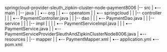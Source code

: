 springcloud-provider-sleuth_zipkin-cluster-node-payment8006
|-- src
|   •-- main
|       |-- java
|       |   •-- org
|       |       •-- openatom
|       |           •-- springcloud
|       |               |-- controller
|       |               |   •-- PaymentController.java
|       |               |-- dao
|       |               |   •-- PaymentDao.java
|       |               |-- service
|       |               |   |-- impl
|       |               |   |   •-- PaymentServiceImpl.java
|       |               |   •-- PaymentService.java
|       |               •-- PaymentServiceProviderSleuthAndZipkinClusterNode8006.java
|       •-- resources
|           |-- mapper
|           |   •-- PaymentMapper.xml
|           •-- application.yml
•-- pom.xml